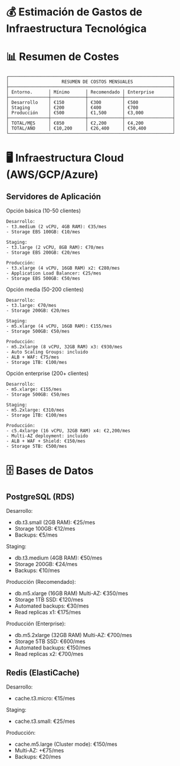 # 💰 Estimación de Gastos de Infraestructura Tecnológica

# 📊 Resumen de Costes
```
┌──────────────────────────────────────────────────────────────┐
│                    RESUMEN DE COSTOS MENSUALES               │
├──────────────────────────────────────────────────────────────┤
│ Entorno.      │ Mínimo      │ Recomendado │ Enterprise       │
├───────────────┼─────────────┼─────────────┼──────────────────┤
│ Desarrollo    │ €150        │ €300        │ €500             │
│ Staging       │ €200        │ €400        │ €700             │
│ Producción    │ €500        │ €1,500      │ €3,000           │
├───────────────┼─────────────┼─────────────┼──────────────────┤
│ TOTAL/MES     │ €850        │ €2,200      │ €4,200           │
│ TOTAL/AÑO     │ €10,200     │ €26,400     │ €50,400          │
└──────────────────────────────────────────────────────────────┘
```
# 🖥️ Infraestructura Cloud (AWS/GCP/Azure)

## Servidores de Aplicación

Opción básica (10-50 clientes)

```
Desarrollo:
- t3.medium (2 vCPU, 4GB RAM): €35/mes
- Storage EBS 100GB: €10/mes

Staging:
- t3.large (2 vCPU, 8GB RAM): €70/mes
- Storage EBS 200GB: €20/mes

Producción:
- t3.xlarge (4 vCPU, 16GB RAM) x2: €280/mes
- Application Load Balancer: €25/mes
- Storage EBS 500GB: €50/mes
```

Opción media (50-200 clientes)
```
Desarrollo:
- t3.large: €70/mes
- Storage 200GB: €20/mes

Staging:
- m5.xlarge (4 vCPU, 16GB RAM): €155/mes
- Storage 500GB: €50/mes

Producción:
- m5.2xlarge (8 vCPU, 32GB RAM) x3: €930/mes
- Auto Scaling Groups: incluido
- ALB + WAF: €75/mes
- Storage 1TB: €100/mes
```

Opción enterprise (200+ clientes)
```
Desarrollo:
- m5.xlarge: €155/mes
- Storage 500GB: €50/mes

Staging:
- m5.2xlarge: €310/mes
- Storage 1TB: €100/mes

Producción:
- c5.4xlarge (16 vCPU, 32GB RAM) x4: €2,200/mes
- Multi-AZ deployment: incluido
- ALB + WAF + Shield: €150/mes
- Storage 5TB: €500/mes
```

# 🗄️ Bases de Datos
## PostgreSQL (RDS)

Desarrollo:
- db.t3.small (2GB RAM): €25/mes
- Storage 100GB: €12/mes
- Backups: €5/mes

Staging:
- db.t3.medium (4GB RAM): €50/mes
- Storage 200GB: €24/mes
- Backups: €10/mes

Producción (Recomendado):
- db.m5.xlarge (16GB RAM) Multi-AZ: €350/mes
- Storage 1TB SSD: €120/mes
- Automated backups: €30/mes
- Read replicas x1: €175/mes

Producción (Enterprise):
- db.m5.2xlarge (32GB RAM) Multi-AZ: €700/mes
- Storage 5TB SSD: €600/mes
- Automated backups: €150/mes
- Read replicas x2: €700/mes

## Redis (ElastiCache)

Desarrollo:
- cache.t3.micro: €15/mes

Staging:
- cache.t3.small: €25/mes

Producción:
- cache.m5.large (Cluster mode): €150/mes
- Multi-AZ: +€75/mes
- Backups: €20/mes